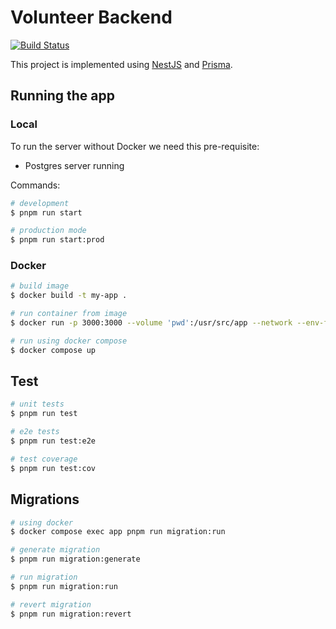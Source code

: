 # Volunteer Backend

[![Build Status](https://dev.azure.com/TheHelpersOrg/The%20Helpers/_apis/build/status%2FTheHelpersOrganization.volunteer-backend?branchName=master)](https://dev.azure.com/TheHelpersOrg/The%20Helpers/_build/latest?definitionId=2&branchName=master)

This project is implemented using [NestJS](https://nestjs.com/) and [Prisma](https://www.prisma.io/).

## Running the app

### Local

To run the server without Docker we need this pre-requisite:

- Postgres server running

Commands:

```bash
# development
$ pnpm run start

# production mode
$ pnpm run start:prod
```

### Docker

```bash
# build image
$ docker build -t my-app .

# run container from image
$ docker run -p 3000:3000 --volume 'pwd':/usr/src/app --network --env-file .env my-app

# run using docker compose
$ docker compose up
```

## Test

```bash
# unit tests
$ pnpm run test

# e2e tests
$ pnpm run test:e2e

# test coverage
$ pnpm run test:cov
```

## Migrations

```bash
# using docker
$ docker compose exec app pnpm run migration:run

# generate migration
$ pnpm run migration:generate

# run migration
$ pnpm run migration:run

# revert migration
$ pnpm run migration:revert
```

